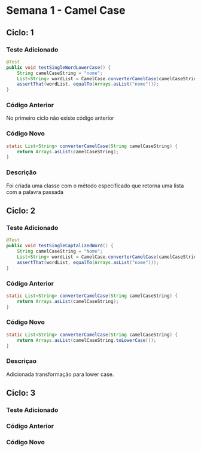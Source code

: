 # Semana 1 - Camel Case

## Ciclo: 1

### Teste Adicionado

```java
@Test
public void testSingleWordLowerCase() {
    String camelCaseString = "nome";
    List<String> wordList = CamelCase.converterCamelCase(camelCaseString);
    assertThat(wordList, equalTo(Arrays.asList("nome")));
}
```

### Código Anterior

No primeiro ciclo não existe código anterior

### Código Novo

```java
static List<String> converterCamelCase(String camelCaseString) {
    return Arrays.asList(camelCaseString);
}
```

### Descrição

Foi criada uma classe com o método especificado que retorna uma lista com a 
palavra passada

## Ciclo: 2

### Teste Adicionado

```java
@Test
public void testSingleCaptalizedWord() {
    String camelCaseString = "Nome";
    List<String> wordList = CamelCase.converterCamelCase(camelCaseString);
    assertThat(wordList, equalTo(Arrays.asList("nome")));
}
```

### Código Anterior

```java
static List<String> converterCamelCase(String camelCaseString) {
    return Arrays.asList(camelCaseString);
}
```

### Código Novo

```java
static List<String> converterCamelCase(String camelCaseString) {
    return Arrays.asList(camelCaseString.toLowerCase());
}
```

### Descriçao

Adicionada transformação para lower case. 


## Ciclo: 3

### Teste Adicionado


### Código Anterior

### Código Novo
